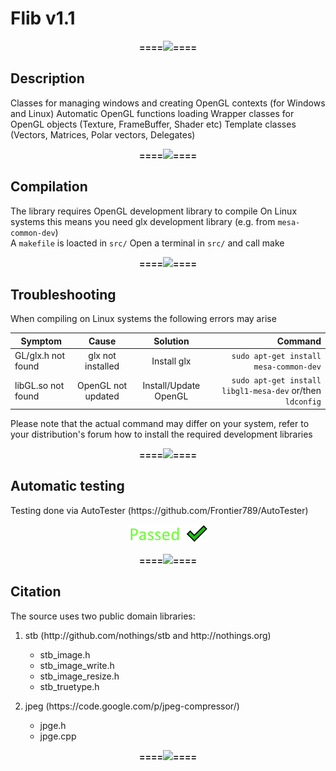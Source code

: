 <h1>Flib v1.1</h1>
<p align="center"><b>====<img src="https://rorytrotter.files.wordpress.com/2013/03/red-circle.jpg" width="17"/>====</b></p>
<h2>Description</h2>

Classes for managing windows and creating OpenGL contexts (for Windows and Linux)
Automatic OpenGL functions loading
Wrapper classes for OpenGL objects (Texture, FrameBuffer, Shader etc)
Template classes (Vectors, Matrices, Polar vectors, Delegates)

<p align="center"><b>====<img src="https://rorytrotter.files.wordpress.com/2013/03/red-circle.jpg" width="17"/>====</b></p>
<h2>Compilation</h2>

The library requires OpenGL development library to compile
On Linux systems this means you need glx development library (e.g. from `mesa-common-dev`)<br>
A `makefile` is loacted in `src/`
Open a terminal in `src/` and call make

<p align="center"><b>====<img src="https://rorytrotter.files.wordpress.com/2013/03/red-circle.jpg" width="17"/>====</b></p>
<h2>Troubleshooting</h2>

When compiling on Linux systems the following errors may arise

| Symptom | Cause | Solution | Command |
| ------- |:-----:|:--------:| -------:|
| GL/glx.h not found | glx not installed | Install glx | `sudo apt-get install mesa-common-dev` |
| libGL.so not found | OpenGL not updated | Install/Update OpenGL | `sudo apt-get install libgl1-mesa-dev` or/then `ldconfig` |

Please note that the actual command may differ on your system,
refer to your distribution's forum how to install the required
development libraries

<p align="center"><b>====<img src="https://rorytrotter.files.wordpress.com/2013/03/red-circle.jpg" width="17"/>====</b></p>
<h2>Automatic testing</h2>
Testing done via AutoTester (https://github.com/Frontier789/AutoTester)
<p align="center"><img src="https://raw.githubusercontent.com/Frontier789/AutoTester/master/result.png"/></p>

<p align="center"><b>====<img src="https://rorytrotter.files.wordpress.com/2013/03/red-circle.jpg" width="17"/>====</b></p>
<h2>Citation</h2>
The source uses two public domain libraries:
<ol>
	<li>
		<p>stb (http://github.com/nothings/stb and http://nothings.org)</p>
		<ul type="*">
			<li>stb_image.h</li>
		</ul>
		<ul type="*">
			<li>stb_image_write.h</li>
		</ul>
		<ul type="*">
			<li>stb_image_resize.h</li>
		</ul>
		<ul type="*">
			<li>stb_truetype.h</li>
		</ul>
	</li>
	<li>
		<p>jpeg (https://code.google.com/p/jpeg-compressor/)</p>
		<ul type="*">
			<li>jpge.h</li>
			<li>jpge.cpp</li>
		</ul>
	</li>
</ol>
<p align="center"><b>====<img src="https://rorytrotter.files.wordpress.com/2013/03/red-circle.jpg" width="17"/>====</b></p>